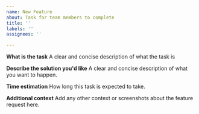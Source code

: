 ```yaml
---
name: New Feature
about: Task for team members to complete
title: ''
labels: ''
assignees: ''

---
```


**What is the task**
A clear and concise description of what the task is

**Describe the solution you'd like**
A clear and concise description of what you want to happen.

**Time estimation**
How long this task is expected to take.

**Additional context**
Add any other context or screenshots about the feature request here.
